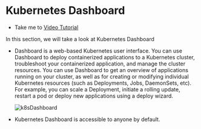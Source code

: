 # Kubernetes Dashboard

  - Take me to [Video Tutorial](https://kodekloud.com/topic/kubernetes-dashboard/)


In this section, we will take a look at Kubernetes Dashboard

  - Dashboard is a web-based Kubernetes user interface. You can use Dashboard to deploy containerized applications to a Kubernetes cluster, troubleshoot your containerized application, and manage the cluster resources. You can use Dashboard to get an overview of applications running on your cluster, as well as for creating or modifying individual Kubernetes resources (such as Deployments, Jobs, DaemonSets, etc). For example, you can scale a Deployment, initiate a rolling update, restart a pod or deploy new applications using a deploy wizard.

    ![k8sDashboard](../../images/k8sDashboard.png)

  - Kubernetes Dashboard is accessible to anyone by default.
